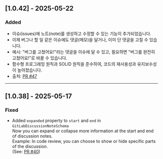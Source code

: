 ## [1.0.42] - 2025-05-22

### Added

- 이슈(issues)에 노트(note)를 생성하고 수정할 수 있는 기능이 추가되었습니다.
- 이제 버그나 할 일 같은 이슈에도 댓글(메모)을 달거나, 이미 단 댓글을 고칠 수 있습니다.
- 예시: "버그를 고쳤어요!"라는 댓글을 이슈에 달 수 있고, 필요하면 "버그를 완전히 고쳤어요!"로 바꿀 수 있습니다.
- 함수형 프로그래밍 원칙과 SOLID 원칙을 준수하여, 코드의 재사용성과 유지보수성이 높아졌습니다.
- 출처: [PR #47](https://github.com/zereight/gitlab-mcp/pull/47)

---

## [1.0.38] - 2025-05-17

### Fixed

- Added `expanded` property to `start` and `end` in `GitLabDiscussionNoteSchema`  
  Now you can expand or collapse more information at the start and end of discussion notes.  
  Example: In code review, you can choose to show or hide specific parts of the discussion.  
  (See: [PR #40](https://github.com/zereight/gitlab-mcp/pull/40))
